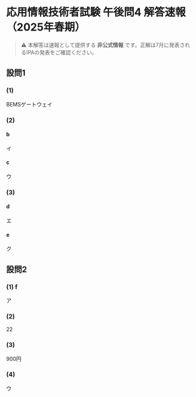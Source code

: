 # 応用情報技術者試験 午後問4 解答速報（2025年春期）

> ⚠️ 本解答は速報として提供する **非公式情報** です。正解は7月に発表されるIPAの発表をご確認ください。

## 設問1
### (1)
BEMSゲートウェイ
### (2)
#### b
イ
#### c
ウ
### (3) 
#### d
エ
#### e
ク

## 設問2
### (1) f
ア
### (2)
22
### (3)
900円
### (4)
ウ
